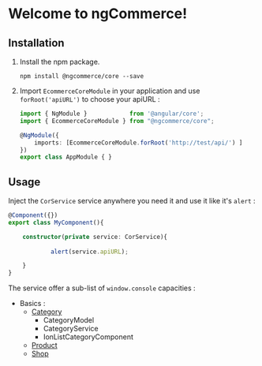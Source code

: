 Welcome to ngCommerce!
===================


Installation
-------------

1. Install the npm package.
	```
    npm install @ngcommerce/core --save
    ```

2. Import `EcommerceCoreModule` in your application and use `forRoot('apiURL')` to choose your apiURL :

    ```typescript
    import { NgModule }            from '@angular/core';
    import { EcommerceCoreModule } from "@ngcommerce/core";

    @NgModule({
        imports: [EcommerceCoreModule.forRoot('http://test/api/') ]
    })
    export class AppModule { } 
    ```
Usage
-------------
Inject the `CorService` service anywhere you need it and use it like it's `alert` :
 
```typescript
@Component({})
export class MyComponent(){

    constructor(private service: CorService){
    
            alert(service.apiURL);

    }
}
```

The service offer a sub-list of `window.console` capacities :

 - Basics :
     - [Category](https://github.com/ngCommerce/core/blob/master/Documents/Category.md)
	     - CategoryModel
         - CategoryService
	     - IonListCategoryComponent
     - [Product](https://github.com/ngCommerce/core/blob/master/Documents/PRODUCT.md)
     - [Shop](https://github.com/ngCommerce/core/blob/master/Documents/SHOP.md)
